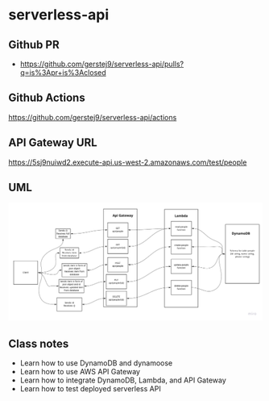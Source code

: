# serverless-api

## Github PR
* https://github.com/gerstej9/serverless-api/pulls?q=is%3Apr+is%3Aclosed

## Github Actions
https://github.com/gerstej9/serverless-api/actions

## API Gateway URL
https://5sj9nuiwd2.execute-api.us-west-2.amazonaws.com/test/people

## UML
![](./assets/serverless-api-UML.jpg)

## Class notes
* Learn how to use DynamoDB and dynamoose
* Learn how to use AWS API Gateway
* Learn how to integrate DynamoDB, Lambda, and API Gateway
* Learn how to test deployed serverless API